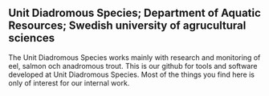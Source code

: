 ## Unit Diadromous Species; Department of Aquatic Resources; Swedish university of agrucultural sciences
The Unit Diadromous Species works mainly with research and monitoring of eel, salmon och anadromous trout.
This is our github for tools and software developed at Unit Diadromous Species. Most of the things you find here is only of interest for our internal work.
<!--

**Here are some ideas to get you started:**

🙋‍♀️ A short introduction - what is your organization all about?
🌈 Contribution guidelines - how can the community get involved?
👩‍💻 Useful resources - where can the community find your docs? Is there anything else the community should know?
🍿 Fun facts - what does your team eat for breakfast?
🧙 Remember, you can do mighty things with the power of [Markdown](https://docs.github.com/github/writing-on-github/getting-started-with-writing-and-formatting-on-github/basic-writing-and-formatting-syntax)
-->
